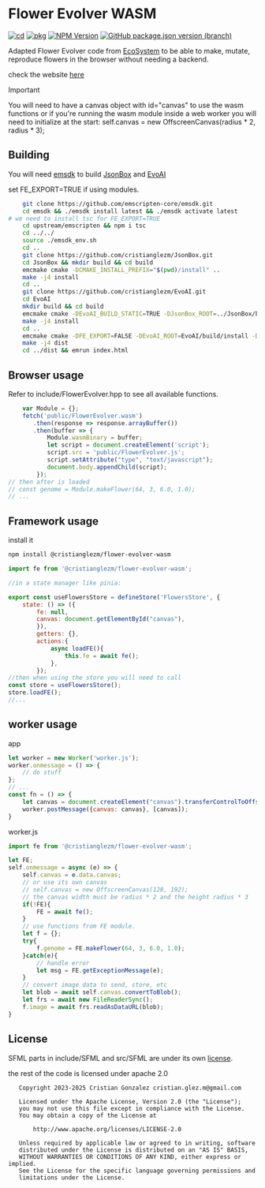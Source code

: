 # Flower Evolver WASM

[![cd](https://github.com/cristianglezm/FlowerEvolver-WASM/actions/workflows/cd.yml/badge.svg?branch=master)](https://github.com/cristianglezm/FlowerEvolver-WASM/actions/workflows/cd.yml)
[![pkg](https://github.com/cristianglezm/FlowerEvolver-WASM/actions/workflows/pkg.yml/badge.svg?branch=master)](https://github.com/cristianglezm/FlowerEvolver-WASM/actions/workflows/pkg.yml)
[![NPM Version](https://img.shields.io/npm/v/%40cristianglezm%2Fflower-evolver-wasm?logo=npm)](https://www.npmjs.com/package/@cristianglezm/flower-evolver-wasm)
[![GitHub package.json version (branch)](https://img.shields.io/github/package-json/v/cristianglezm/flowerEvolver-wasm/master?logo=github)](https://github.com/cristianglezm/FlowerEvolver-WASM/pkgs/npm/flower-evolver-wasm)

Adapted Flower Evolver code from [EcoSystem](https://github.com/cristianglezm/EcoSystem.git) to be able to make, mutate, reproduce flowers in the browser without needing a backend.

check the website [here](https://cristianglezm.github.io/FlowerEvolver-WASM/)

> [!IMPORTANT]
> You will need to have a canvas object with id="canvas" to use the wasm functions
> or if you're running the wasm module inside a web worker you will need 
> to initialize at the start: self.canvas = new OffscreenCanvas(radius * 2, radius * 3);

## Building

You will need [emsdk](https://github.com/emscripten-core/emsdk) to build [JsonBox](https://github.com/cristianglezm/JsonBox) and [EvoAI](https://github.com/cristianglezm/EvoAI)

set FE_EXPORT=TRUE if using modules.

```bash
	git clone https://github.com/emscripten-core/emsdk.git
	cd emsdk && ./emsdk install latest && ./emsdk activate latest
# we need to install tsc for FE_EXPORT=TRUE
	cd upstream/emscripten && npm i tsc
	cd ../../
	source ./emsdk_env.sh
	cd ..
	git clone https://github.com/cristianglezm/JsonBox.git
	cd JsonBox && mkdir build && cd build
	emcmake cmake -DCMAKE_INSTALL_PREFIX="$(pwd)/install" ..
	make -j4 install
	cd ..
	git clone https://github.com/cristianglezm/EvoAI.git
	cd EvoAI
	mkdir build && cd build
	emcmake cmake -DEvoAI_BUILD_STATIC=TRUE -DJsonBox_ROOT=../JsonBox/build/install -DCMAKE_INSTALL_PREFIX="$(pwd)/install" ..
	make -j4 install
	cd ..
	emcmake cmake -DFE_EXPORT=FALSE -DEvoAI_ROOT=EvoAI/build/install -DJsonBox_ROOT=JsonBox/build/install ..
	make -j4 dist
	cd ../dist && emrun index.html
```

## Browser usage

Refer to include/FlowerEvolver.hpp to see all available functions.

```javascript
    var Module = {};
    fetch('public/FlowerEvolver.wasm')
       .then(response => response.arrayBuffer())
       .then(buffer => {
           Module.wasmBinary = buffer;
           let script = document.createElement('script');
           script.src = 'public/FlowerEvolver.js';
           script.setAttribute("type", "text/javascript");
           document.body.appendChild(script);
        });
// then after is loaded
// const genome = Module.makeFlower(64, 3, 6.0, 1.0);
// ...
````

## Framework usage

install it

```bash
npm install @cristianglezm/flower-evolver-wasm
```

```javascript
import fe from '@cristianglezm/flower-evolver-wasm';

//in a state manager like pinia:

export const useFlowersStore = defineStore('FlowersStore', {
	state: () => ({
		fe: null,
		canvas: document.getElementById("canvas"),
        }),
        getters: {},
        actions:{
            async loadFE(){
                this.fe = await fe();
            },
        });
//then when using the store you will need to call
const store = useFlowersStore();
store.loadFE();
//...
````

## worker usage

app

```javascript 
let worker = new Worker('worker.js');
worker.onmessage = () => {
    // do stuff
};
// ...
const fn = () => {
    let canvas = document.createElement("canvas").transferControlToOffscreen();
    worker.postMessage({canvas: canvas}, [canvas]);
}
```

worker.js

```javascript 
import fe from '@cristianglezm/flower-evolver-wasm';

let FE;
self.onmessage = async (e) => {
    self.canvas = e.data.canvas;
    // or use its own canvas
    // self.canvas = new OffscreenCanvas(128, 192);
    // the canvas width must be radius * 2 and the height radius * 3
    if(!FE){
        FE = await fe();
    }
    // use functions from FE module.
    let f = {};
    try{
        f.genome = FE.makeFlower(64, 3, 6.0, 1.0);
    }catch(e){
        // handle error
        let msg = FE.getExceptionMessage(e);
    }
    // convert image data to send, store, etc
    let blob = await self.canvas.convertToBlob();
    let frs = await new FileReaderSync();
    f.image = await frs.readAsDataURL(blob);
}

```

## License

SFML parts in include/SFML and src/SFML are under its own [license](include/SFML/license.md).

the rest of the code is licensed under apache 2.0

```
   Copyright 2023-2025 Cristian Gonzalez cristian.glez.m@gmail.com

   Licensed under the Apache License, Version 2.0 (the "License");
   you may not use this file except in compliance with the License.
   You may obtain a copy of the License at

       http://www.apache.org/licenses/LICENSE-2.0

   Unless required by applicable law or agreed to in writing, software
   distributed under the License is distributed on an "AS IS" BASIS,
   WITHOUT WARRANTIES OR CONDITIONS OF ANY KIND, either express or implied.
   See the License for the specific language governing permissions and
   limitations under the License.
 ```
 
